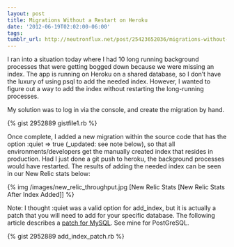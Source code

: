 ```yaml
---
layout: post
title: Migrations Without a Restart on Heroku
date: '2012-06-19T02:02:00-06:00'
tags: 
tumblr_url: http://neutronflux.net/post/25423652036/migrations-without-a-restart-on-heroku
---
```

I ran into a situation today where I had 10 long running background processes that were getting bogged down because we were missing an index. The app is running on Heroku on a shared database, so I don’t have the luxury of using psql to add the needed index. However, I wanted to figure out a way to add the index without restarting the long-running processes.

<!-- more --> 

My solution was to log in via the console, and create the migration by
hand.

{% gist 2952889 gistfile1.rb %}

Once complete, I added a new migration within the source code that has the option :quiet => true (_updated: see note below), so that all environments/developers get the manually created index that resides in production. Had I just done a git push to heroku, the background processes would have restarted. The results of adding the needed index can be seen in our New Relic stats below:

{% img /images/new_relic_throughput.jpg [New Relic Stats [New Relic Stats After Index Added]] %}


Note: I thought :quiet was a valid option for add_index, but it is actually a patch that you will need to add for your specific database. The following article describes a [patch for MySQL](http://grosser.it/2009/06/06/add_index-and-remove_index-now-quiet-on-duplicate-index/). See mine for PostGreSQL.

{% gist 2952889 add_index_patch.rb %}
